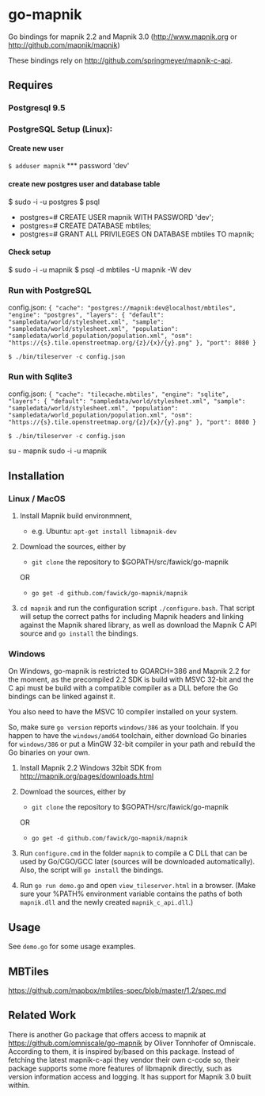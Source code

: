 go-mapnik
=========

Go bindings for mapnik 2.2 and Mapnik 3.0 (http://www.mapnik.org or
http://github.com/mapnik/mapnik)

These bindings rely on http://github.com/springmeyer/mapnik-c-api. 

Requires
-----------
### Postgresql 9.5



### PostgreSQL Setup (Linux):
#### Create new user
  `$ adduser mapnik`
  *** password 'dev'

#### create new postgres user and database table 
$ sudo -i -u postgres
$ psql
 - postgres=# CREATE USER mapnik WITH PASSWORD 'dev';
 - postgres=# CREATE DATABASE mbtiles;
 - postgres=# GRANT ALL PRIVILEGES ON DATABASE mbtiles TO mapnik;

#### Check setup
$ sudo -i -u mapnik
$ psql -d mbtiles -U mapnik -W dev


### Run with PostgreSQL
config.json:
`{
  "cache": "postgres://mapnik:dev@localhost/mbtiles",
  "engine": "postgres",
  "layers": {
    "default": "sampledata/world/stylesheet.xml",
    "sample": "sampledata/world/stylesheet.xml",
    "population": "sampledata/world_population/population.xml",
    "osm": "https://{s}.tile.openstreetmap.org/{z}/{x}/{y}.png"
  },
  "port": 8080
}`

  `$ ./bin/tileserver -c config.json`


### Run with Sqlite3
config.json:
`{
  "cache": "tilecache.mbtiles",
  "engine": "sqlite",
  "layers": {
    "default": "sampledata/world/stylesheet.xml",
    "sample": "sampledata/world/stylesheet.xml",
    "population": "sampledata/world_population/population.xml",
    "osm": "https://{s}.tile.openstreetmap.org/{z}/{x}/{y}.png"
  },
  "port": 8080
}`

  `$ ./bin/tileserver -c config.json`


su - mapnik
sudo -i -u mapnik




Installation
-----------

### Linux / MacOS

1. Install Mapnik build environmnent,
	- e.g. Ubuntu: `apt-get install libmapnik-dev`
2. Download the sources, either by 
    - `git clone` the repository to $GOPATH/src/fawick/go-mapnik 

	OR

    - `go get -d github.com/fawick/go-mapnik/mapnik`
3. `cd mapnik` and run the configuration script `./configure.bash`. 
   That script will setup the correct paths for including Mapnik headers and
   linking against the Mapnik shared library, as well as download the Mapnik C
   API source and `go install` the bindings.



### Windows

On Windows, go-mapnik is restricted to GOARCH=386 and Mapnik 2.2 for the moment, 
as the precompiled 2.2 SDK is build with MSVC 32-bit and the C api must be build with a 
compatible compiler as a DLL before the Go bindings can be linked against it. 

You also need to have the MSVC 10 compiler installed on your system.

So, make sure `go version` reports `windows/386` as your toolchain. If you
happen to have the `windows/amd64` toolchain, either download Go binaries for
`windows/386` or put a MinGW 32-bit compiler in your path and rebuild the Go
binaries on your own.


1. Install Mapnik 2.2 Windows 32bit SDK from http://mapnik.org/pages/downloads.html
2. Download the sources, either by 
    + `git clone` the repository to $GOPATH/src/fawick/go-mapnik 
	
    OR
	
    + `go get -d github.com/fawick/go-mapnik/mapnik`
3. Run `configure.cmd` in the folder `mapnik` to compile a C DLL
   that can be used by Go/CGO/GCC later (sources will be downloaded
   automatically). Also, the script will  `go install` the bindings.
4. Run `go run demo.go` and open `view_tileserver.html` in a browser.
   (Make sure your %PATH% environment variable contains the paths of both
    `mapnik.dll` and the newly created `mapnik_c_api.dll`.)

Usage
-----

See `demo.go` for some usage examples.



MBTiles
-------

https://github.com/mapbox/mbtiles-spec/blob/master/1.2/spec.md



Related Work 
------------

There is another Go package that offers access to mapnik at
https://github.com/omniscale/go-mapnik by Oliver Tonnhofer of Omniscale.
According to them, it is inspired by/based on this package. Instead of fetching
the latest mapnik-c-api they vendor their own c-code so, their package supports
some more features of libmapnik directly, such as version information access
and logging. It has support for Mapnik 3.0 built within. 
